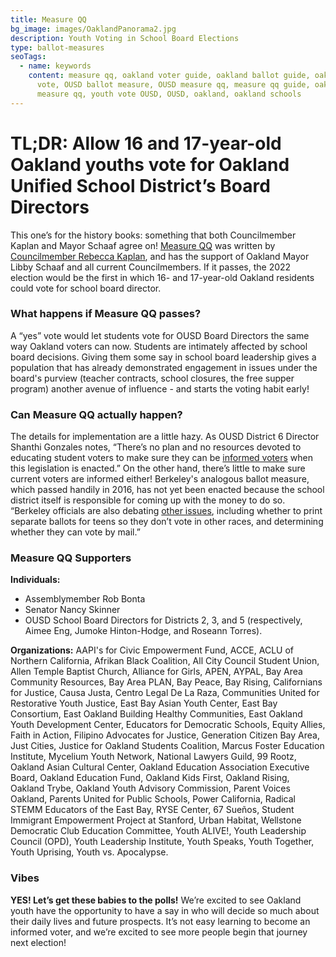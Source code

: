 ```yaml
---
title: Measure QQ
bg_image: images/OaklandPanorama2.jpg
description: Youth Voting in School Board Elections
type: ballot-measures
seoTags:
  - name: keywords
    content: measure qq, oakland voter guide, oakland ballot guide, oakland youth
      vote, OUSD ballot measure, OUSD measure qq, measure qq guide, oakland
      measure qq, youth vote OUSD, OUSD, oakland, oakland schools
---
```

# TL;DR: Allow 16 and 17-year-old Oakland youths vote for Oakland Unified School District’s Board Directors

This one’s for the history books: something that both Councilmember Kaplan and Mayor Schaaf agree on! [Measure QQ](https://acgovt-my.sharepoint.com/personal/rovonedrive_acgovt_onmicrosoft_com/_layouts/15/onedrive.aspx?originalPath=aHR0cHM6Ly9hY2dvdnQtbXkuc2hhcmVwb2ludC5jb20vOmY6L2cvcGVyc29uYWwvcm92b25lZHJpdmVfYWNnb3Z0X29ubWljcm9zb2Z0X2NvbS9FbnVSb1VDMThnTkRwTWRvZWJLVmFVc0JsdWplNmg1ZjJrUmlRQlBjdFJfclNRP3J0aW1lPXZkNlgyMUppMkVn&id=%2Fpersonal%2Frovonedrive%5Facgovt%5Fonmicrosoft%5Fcom%2FDocuments%2FMeasure%20Materials%20%2D%20November%203%2C%202020%20Election%2F22%20%2D%20Measure%20QQ%20%2D%20City%20of%20Oakland%20%2D%20Youth%20Voting%2Epdf&parent=%2Fpersonal%2Frovonedrive%5Facgovt%5Fonmicrosoft%5Fcom%2FDocuments%2FMeasure%20Materials%20%2D%20November%203%2C%202020%20Election) was written by [Councilmember Rebecca Kaplan](https://www.oakmtg.club/2020/candidates/rebecca-kaplan/), and has the support of Oakland Mayor Libby Schaaf and all current Councilmembers. If it passes, the 2022 election would be the first in which 16- and 17-year-old Oakland residents could vote for school board director.

### What happens if Measure QQ passes?

A “yes” vote would let students vote for OUSD Board Directors the same way Oakland voters can now. Students are intimately affected by school board decisions. Giving them some say in school board leadership gives a population that has already demonstrated engagement in issues under the board's purview (teacher contracts, school closures, the free supper program) another avenue of influence - and starts the voting habit early!

### Can Measure QQ actually happen?

The details for implementation are a little hazy. As OUSD District 6 Director Shanthi Gonzales notes, “There’s no plan and no resources devoted to educating student voters to make sure they can be [informed voters](https://www.berkeleyside.com/2020/05/20/oakland-students-may-get-to-vote-for-school-board-members) when this legislation is enacted.” On the other hand, there’s little to make sure current voters are informed either! Berkeley's analogous ballot measure, which passed handily in 2016, has not yet been enacted because the school district itself is responsible for coming up with the money to do so. “Berkeley officials are also debating [other issues](https://www.berkeleyside.com/2020/05/20/oakland-students-may-get-to-vote-for-school-board-members), including whether to print separate ballots for teens so they don’t vote in other races, and determining whether they can vote by mail.”

### Measure QQ Supporters

**Individuals:**

* Assemblymember Rob Bonta
* Senator Nancy Skinner
* OUSD School Board Directors for Districts 2, 3, and 5 (respectively, Aimee Eng, Jumoke Hinton-Hodge, and Roseann Torres).

**Organizations:** AAPI's for Civic Empowerment Fund, ACCE, ACLU of Northern California, Afrikan Black Coalition, All City Council Student Union, Allen Temple Baptist Church, Alliance for Girls, APEN, AYPAL, Bay Area Community Resources, Bay Area PLAN, Bay Peace, Bay Rising, Californians for Justice, Causa Justa, Centro Legal De La Raza, Communities United for Restorative Youth Justice, East Bay Asian Youth Center, East Bay Consortium, East Oakland Building Healthy Communities, East Oakland Youth Development Center, Educators for Democratic Schools, Equity Allies, Faith in Action, Filipino Advocates for Justice, Generation Citizen Bay Area, Just Cities, Justice for Oakland Students Coalition, Marcus Foster Education Institute, Mycelium Youth Network, National Lawyers Guild, 99 Rootz, Oakland Asian Cultural Center, Oakland Education Association Executive Board, Oakland Education Fund, Oakland Kids First, Oakland Rising, Oakland Trybe, Oakland Youth Advisory Commission, Parent Voices Oakland, Parents United for Public Schools, Power California, Radical STEMM Educators of the East Bay, RYSE Center, 67 Sueños, Student Immigrant Empowerment Project at Stanford, Urban Habitat, Wellstone Democratic Club Education Committee, Youth ALIVE!, Youth Leadership Council (OPD), Youth Leadership Institute, Youth Speaks, Youth Together, Youth Uprising, Youth vs. Apocalypse.

### Vibes

**YES! Let’s get these babies to the polls!** We’re excited to see Oakland youth have the opportunity to have a say in who will decide so much about their daily lives and future prospects. It’s not easy learning to become an informed voter, and we’re excited to see more people begin that journey next election!
